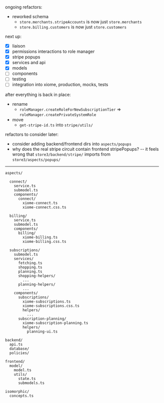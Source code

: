 
ongoing refactors:
- reworked schema
  - `store.merchants.stripeAccounts` is now just `store.merchants`
  - `store.billing.customers` is now just `store.customers`

next up:
- [x] liaison
- [x] permissions interactions to role manager
- [x] stripe popups
- [x] services and api
- [x] models
- [ ] components
- [ ] testing
- [ ] integration into xiome, production, mocks, tests

after everything is back in place:
- rename
  - `roleManager.createRoleForNewSubscriptionTier` => `roleManager.createPrivateSystemRole`
- move
  - `get-stripe-id.ts` into `stripe/utils/`

refactors to consider later:
- consider adding backend/frontend dirs into `aspects/popups`
- why does the real stripe circuit contain frontend stripePopups? -- it feels wrong that `store3/backend/stripe/` imports from `store3/aspects/popups/`

------

```
aspects/

  connect/
    service.ts
    submodel.ts
    components/
      connect/
        xiome-connect.ts
        xiome-connect.css.ts

  billing/
    service.ts
    submodel.ts
    components/
      billing/
        xiome-billing.ts
        xiome-billing.css.ts

  subscriptions/
    submodel.ts
    services/
      fetching.ts
      shopping.ts
      planning.ts
      shopping-helpers/
        ...
      planning-helpers/
        ...
    components/
      subscriptions/
        xiome-subscriptions.ts
        xiome-subscriptions.css.ts
        helpers/
          ...
      subscription-planning/
        xiome-subscription-planning.ts
        helpers/
          planning-ui.ts

backend/
  api.ts
  database/
  policies/

frontend/
  model/
    model.ts
    utils/
      state.ts
      submodels.ts

isomorphic/
  concepts.ts
```
